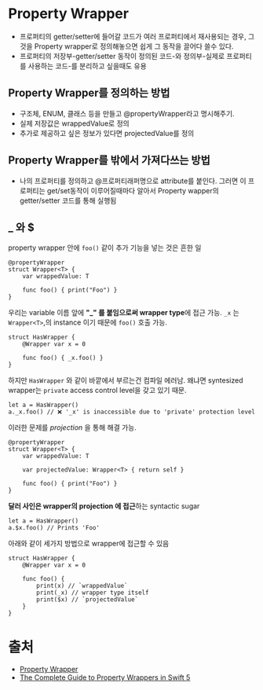 # Property Wrapper
- 프로퍼티의 getter/setter에 들어갈 코드가 여러 프로퍼티에서 재사용되는 경우, 그것을 Property wrapper로 정의해놓으면 쉽게 그 동작을 끌어다 쓸수 있다. 
- 프로퍼티의 저장부-getter/setter 동작이 정의된 코드-와 정의부-실제로 프로퍼티를 사용하는 코드-를 분리하고 싶을때도 유용

## Property Wrapper를 정의하는 방법
- 구조체, ENUM, 클래스 등을 만들고 @propertyWrapper라고 명시해주기. 
- 실제 저장값은 wrappedValue로 정의
- 추가로 제공하고 싶은 정보가 있다면 projectedValue를 정의

## Property Wrapper를 밖에서 가져다쓰는 방법
- 나의 프로퍼티를 정의하고 @프로퍼티래퍼명으로 attribute를 붙인다. 그러면 이 프로퍼티는 get/set동작이 이루어질때마다 알아서 Property wapper의 getter/setter 코드를 통해 실행됨

## _ 와 $

property wrapper 안에 `foo()` 같이 추가 기능을 넣는 것은 흔한 일

```
@propertyWrapper
struct Wrapper<T> {
    var wrappedValue: T

    func foo() { print("Foo") }
}
```

우리는 variable 이름 앞에 **"_" 를 붙임으로써 wrapper type**에 접근 가능.  `_x`  는  `Wrapper<T>`,의 instance 이기 때문에 `foo()` 호출 가능.

```
struct HasWrapper {
    @Wrapper var x = 0

    func foo() { _x.foo() }
}
```

하지만 `HasWrapper` 와 같이 바깥에서 부르는건 컴파일 에러남. 왜냐면 syntesized wrapper는  `private` access control level을 갖고 있기 때문. 

```
let a = HasWrapper()
a._x.foo() // ❌ '_x' is inaccessible due to 'private' protection level
```

이러한 문제를 *projection* 을 통해 해결 가능.

```
@propertyWrapper
struct Wrapper<T> {
    var wrappedValue: T

    var projectedValue: Wrapper<T> { return self }

    func foo() { print("Foo") }
}
```

**달러 사인은 wrapper의 projection 에 접근**하는 syntactic sugar

```
let a = HasWrapper()
a.$x.foo() // Prints 'Foo'
```

아래와 같이 세가지 방법으로 wrapper에 접근할 수 있음

```
struct HasWrapper {
    @Wrapper var x = 0
    
    func foo() {
        print(x) // `wrappedValue`
        print(_x) // wrapper type itself
        print($x) // `projectedValue`
    }
}
```






# 출처
- [Property Wrapper](https://wlaxhrl.tistory.com/90)
- [The Complete Guide to Property Wrappers in Swift 5](https://www.vadimbulavin.com/swift-5-property-wrappers/)
